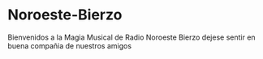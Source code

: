 # Noroeste-Bierzo
Bienvenidos  a la  Magia  Musical  de  Radio  Noroeste Bierzo  dejese  sentir   en  buena  compañia  de nuestros  amigos

